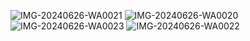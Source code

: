 ![IMG-20240626-WA0021](https://github.com/AMEHE17/rn-assignment5-11356821/assets/170131396/c8b94c8d-6e01-4831-bc0c-b1838c46083c)
![IMG-20240626-WA0020](https://github.com/AMEHE17/rn-assignment5-11356821/assets/170131396/876e1115-091b-4b46-b2d3-8101b0fd5102)
![IMG-20240626-WA0023](https://github.com/AMEHE17/rn-assignment5-11356821/assets/170131396/76314865-e6b9-4356-8194-56115681719d)
![IMG-20240626-WA0022](https://github.com/AMEHE17/rn-assignment5-11356821/assets/170131396/59dc4503-c3ce-47fd-afc6-e12bae0b5ddd)
